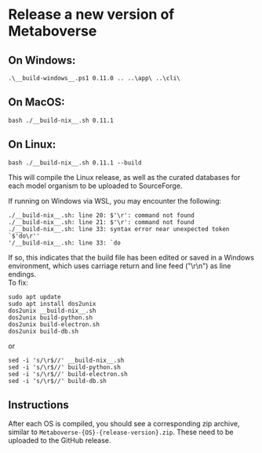 # Release a new version of Metaboverse

## On Windows:
``` 
.\__build-windows__.ps1 0.11.0 .. ..\app\ ..\cli\
```

## On MacOS:
```
bash ./__build-nix__.sh 0.11.1
```

## On Linux:
```
bash ./__build-nix__.sh 0.11.1 --build
```
This will compile the Linux release, as well as the curated databases for each model organism to be uploaded to SourceForge.    

If running on Windows via WSL, you may encounter the following:
```
./__build-nix__.sh: line 20: $'\r': command not found
./__build-nix__.sh: line 21: $'\r': command not found
./__build-nix__.sh: line 33: syntax error near unexpected token `$'do\r''
'/__build-nix__.sh: line 33: `do
```

If so, this indicates that the build file has been edited or saved in a Windows environment, which uses carriage return and line feed ("\r\n") as line endings.     
To fix:
```
sudo apt update
sudo apt install dos2unix
dos2unix __build-nix__.sh
dos2unix build-python.sh
dos2unix build-electron.sh
dos2unix build-db.sh
```
or 
```
sed -i 's/\r$//' __build-nix__.sh
sed -i 's/\r$//' build-python.sh
sed -i 's/\r$//' build-electron.sh
sed -i 's/\r$//' build-db.sh
```

## Instructions
After each OS is compiled, you should see a corresponding zip archive, similar to `Metaboverse-{OS}-{release-version}.zip`. These need to be uploaded to the GitHub release.